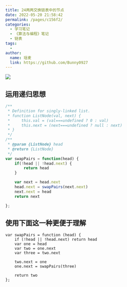 ```yaml
---
title: 24两两交换链表中的节点
date: 2022-05-20 21:58:42
permalink: /pages/c156f2/
categories:
  - 学习笔记
  - 《算法与编程》笔记
  - 链表
tags:
  -
author:
  name: 瑶麦
  link: https://github.com/Bunny0927
---
```

![](https://cdn.jsdelivr.net/gh/liuzw-cyy/images/img/20220426192500.png)

## 运用递归思想

```js
/**
 * Definition for singly-linked list.
 * function ListNode(val, next) {
 *     this.val = (val===undefined ? 0 : val)
 *     this.next = (next===undefined ? null : next)
 * }
 */
/**
 * @param {ListNode} head
 * @return {ListNode}
 */
var swapPairs = function(head) {
    if(!head || !head.next) {
        return head
    }

    var next = head.next
    head.next = swapPairs(next.next)
    next.next = head
    return next

};
```
## 使用下面这一种更便于理解
```
var swapPairs = function (head) {
    if (!head || !head.next) return head
    var one = head
    var two = one.next
    var three = two.next

    two.next = one
    one.next = swapPairs(three)

    return two
};
```
